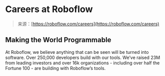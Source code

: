 <!--yml
category: 未分类
date: 2024-05-27 14:37:52
-->

# Careers at Roboflow

> 来源：[https://roboflow.com/careers](https://roboflow.com/careers)

## Making the World Programmable

At Roboflow, we believe anything that can be seen will be turned into software. Over 250,000 developers build with our tools. We’ve raised 23M from leading investors and over 16k organizations - including over half the Fortune 100 - are building with Roboflow’s tools.